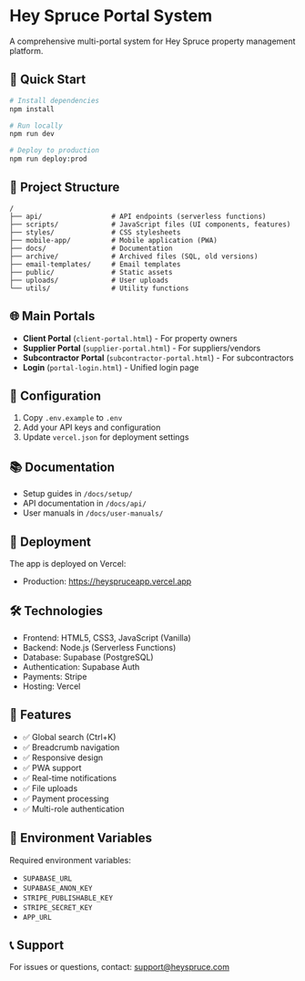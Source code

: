 # Hey Spruce Portal System

A comprehensive multi-portal system for Hey Spruce property management platform.

## 🚀 Quick Start

```bash
# Install dependencies
npm install

# Run locally
npm run dev

# Deploy to production
npm run deploy:prod
```

## 📁 Project Structure

```
/
├── api/                 # API endpoints (serverless functions)
├── scripts/             # JavaScript files (UI components, features)
├── styles/              # CSS stylesheets
├── mobile-app/          # Mobile application (PWA)
├── docs/                # Documentation
├── archive/             # Archived files (SQL, old versions)
├── email-templates/     # Email templates
├── public/              # Static assets
├── uploads/             # User uploads
└── utils/               # Utility functions
```

## 🌐 Main Portals

- **Client Portal** (`client-portal.html`) - For property owners
- **Supplier Portal** (`supplier-portal.html`) - For suppliers/vendors
- **Subcontractor Portal** (`subcontractor-portal.html`) - For subcontractors
- **Login** (`portal-login.html`) - Unified login page

## 🔧 Configuration

1. Copy `.env.example` to `.env`
2. Add your API keys and configuration
3. Update `vercel.json` for deployment settings

## 📚 Documentation

- Setup guides in `/docs/setup/`
- API documentation in `/docs/api/`
- User manuals in `/docs/user-manuals/`

## 🚀 Deployment

The app is deployed on Vercel:
- Production: https://heyspruceapp.vercel.app

## 🛠️ Technologies

- Frontend: HTML5, CSS3, JavaScript (Vanilla)
- Backend: Node.js (Serverless Functions)
- Database: Supabase (PostgreSQL)
- Authentication: Supabase Auth
- Payments: Stripe
- Hosting: Vercel

## 📱 Features

- ✅ Global search (Ctrl+K)
- ✅ Breadcrumb navigation
- ✅ Responsive design
- ✅ PWA support
- ✅ Real-time notifications
- ✅ File uploads
- ✅ Payment processing
- ✅ Multi-role authentication

## 🔐 Environment Variables

Required environment variables:
- `SUPABASE_URL`
- `SUPABASE_ANON_KEY`
- `STRIPE_PUBLISHABLE_KEY`
- `STRIPE_SECRET_KEY`
- `APP_URL`

## 📞 Support

For issues or questions, contact: support@heyspruce.com